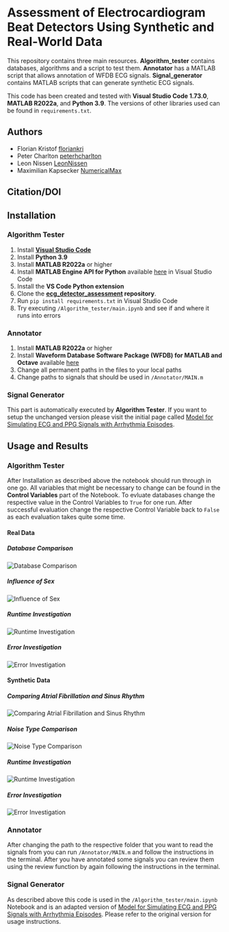 # Assessment of Electrocardiogram Beat Detectors Using Synthetic and Real-World Data
This repository contains three main resources. **Algorithm_tester** contains databases, algorithms and a script to test them. **Annotator** has a MATLAB script that allows annotation of WFDB ECG signals. **Signal_generator** contains MATLAB scripts that can generate synthetic ECG signals.

This code has been created and tested with **Visual Studio Code 1.73.0**, **MATLAB R2022a**, and **Python 3.9**. The versions of other libraries used can be found in `requirements.txt`.

## Authors
- Florian Kristof [floriankri](https://github.com/floriankri)
- Peter Charlton [peterhcharlton](https://github.com/peterhcharlton)
- Leon Nissen [LeonNissen](https://github.com/LeonNissen)
- Maximilian Kapsecker [NumericalMax](https://github.com/NumericalMax)

## Citation/DOI


## Installation
### Algorithm Tester
1. Install **[Visual Studio Code](https://code.visualstudio.com)**
2. Install **Python 3.9**
3. Install **MATLAB R2022a** or higher
4. Install **MATLAB Engine API for Python** available [here](https://www.mathworks.com/help/matlab/matlab_external/install-the-matlab-engine-for-python.html) in Visual Studio Code
5. Install the **VS Code Python extension**
6. Clone the **[ecg_detector_assessment](https://github.com/floriankri/ecg_detector_assessment) repository**.
7. Run `pip install requirements.txt` in Visual Studio Code
8. Try executing `/Algorithm_tester/main.ipynb` and see if and where it runs into errors

### Annotator
1. Install **MATLAB R2022a** or higher
2. Install **Waveform Database Software Package (WFDB) for MATLAB and Octave** available [here](https://physionet.org/content/wfdb-matlab/0.10.0/)
3. Change all permanent paths in the files to your local paths
4. Change paths to signals that should be used in `/Annotator/MAIN.m`

### Signal Generator
This part is automatically executed by **Algorithm Tester**. If you want to setup the unchanged version please visit the initial page called [Model for Simulating ECG and PPG Signals with Arrhythmia Episodes](https://physionet.org/content/ecg-ppg-simulator-arrhythmia/1.3.1/).

## Usage and Results
### Algorithm Tester
After Installation as described above the notebook should run through in one go. All variables that might be necessary to change can be found in the **Control Variables** part of the Notebook. To evluate databases change the respective value in the Control Variables to `True` for one run. After successful evaluation change the respective Control Variable back to `False` as each evaluation takes quite some time.

#### Real Data
##### **Database Comparison**
![Database Comparison](./Algorithm_tester/figures/database_comparison_v003.svg)

##### **Influence of Sex**
![Influence of Sex](./Algorithm_tester/figures/sex_comparison_v000.svg)

##### **Runtime Investigation**
![Runtime Investigation](./Algorithm_tester/figures/runtime_real_v001.svg)

##### **Error Investigation**
![Error Investigation](./Algorithm_tester/figures/error_real_v001.svg)

#### Synthetic Data
##### **Comparing Atrial Fibrillation and Sinus Rhythm**
![Comparing Atrial Fibrillation and Sinus Rhythm](./Algorithm_tester/figures/af_sr_comparison_v001.svg)

##### **Noise Type Comparison**
![Noise Type Comparison](./Algorithm_tester/figures/noise_comparison_v001.svg)

##### **Runtime Investigation**
![Runtime Investigation](./Algorithm_tester/figures/runtime_synth_v000.svg)

##### **Error Investigation**
![Error Investigation](./Algorithm_tester/figures/error_synth_v002.svg)

### Annotator
After changing the path to the respective folder that you want to read the signals from you can run `/Annotator/MAIN.m` and follow the instructions in the terminal. After you have annotated some signals you can review them using the review function by again following the instructions in the terminal.

### Signal Generator
As described above this code is used in the `/Algorithm_tester/main.ipynb` Notebook and is an adapted version of [Model for Simulating ECG and PPG Signals with Arrhythmia Episodes](https://physionet.org/content/ecg-ppg-simulator-arrhythmia/1.3.1/). Please refer to the original version for usage instructions.
